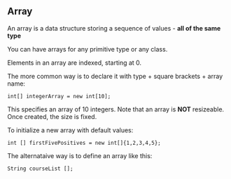 ## Array

An array is a data structure storing a sequence of values - **all of the same type**

You can have arrays for any primitive type or any class.

Elements in an array are indexed, starting at 0.

The more common way is to declare it with type + square brackets + array name:
```
int[] integerArray = new int[10]; 
```
This specifies an array of 10 integers. Note that an array is **NOT** resizeable. Once created, the size is fixed.

To initialize a new array with default values:
```
int [] firstFivePositives = new int[]{1,2,3,4,5};
```

The alternataive way is to define an array like this:
```
String courseList [];
```